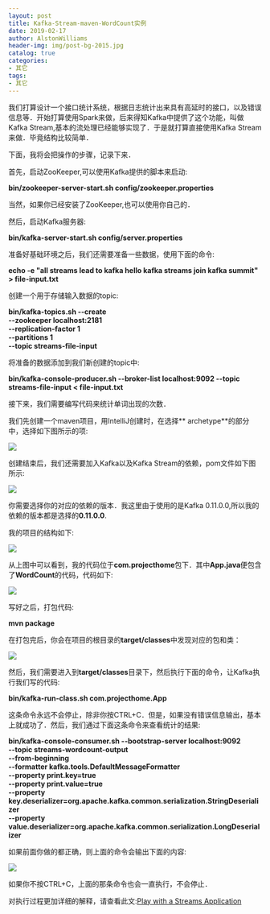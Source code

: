 ```yaml
---
layout: post
title: Kafka-Stream-maven-WordCount实例
date: 2019-02-17
author: AlstonWilliams
header-img: img/post-bg-2015.jpg
catalog: true
categories:
- 其它
tags:
- 其它
---
```

我们打算设计一个接口统计系统，根据日志统计出来具有高延时的接口，以及错误信息等．开始打算使用Spark来做，后来得知Kafka中提供了这个功能，叫做Kafka Stream,基本的流处理已经能够实现了．于是就打算直接使用Kafka Stream来做．毕竟结构比较简单．

下面，我将会把操作的步骤，记录下来．

首先，启动ZooKeeper,可以使用Kafka提供的脚本来启动:

**bin/zookeeper-server-start.sh config/zookeeper.properties**

当然，如果你已经安装了ZooKeeper,也可以使用你自己的．

然后，启动Kafka服务器:

**bin/kafka-server-start.sh config/server.properties**

准备好基础环境之后，我们还需要准备一些数据，使用下面的命令:

**echo -e "all streams lead to kafka
hello kafka streams
join kafka summit" > file-input.txt**

创建一个用于存储输入数据的topic:

**bin/kafka-topics.sh --create \
    --zookeeper localhost:2181 \
    --replication-factor 1 \
    --partitions 1 \
    --topic streams-file-input**
    
将准备的数据添加到我们新创建的topic中:

**bin/kafka-console-producer.sh --broker-list localhost:9092 --topic streams-file-input < file-input.txt**

接下来，我们需要编写代码来统计单词出现的次数．

我们先创建一个maven项目，用IntelliJ创建时，在选择** archetype**的部分中，选择如下图所示的项:


![](http://upload-images.jianshu.io/upload_images/4108852-2cd2bfb0d2adfef4.png?imageMogr2/auto-orient/strip%7CimageView2/2/w/1240)


创建结束后，我们还需要加入Kafka以及Kafka Stream的依赖，pom文件如下图所示:


![](http://upload-images.jianshu.io/upload_images/4108852-500328158303048b.png?imageMogr2/auto-orient/strip%7CimageView2/2/w/1240)


你需要选择你的对应的依赖的版本．我这里由于使用的是Kafka 0.11.0.0,所以我的依赖的版本都是选择的**0.11.0.0**.

我的项目的结构如下:


![](http://upload-images.jianshu.io/upload_images/4108852-021955e2387c15b6.png?imageMogr2/auto-orient/strip%7CimageView2/2/w/1240)


从上图中可以看到，我的代码位于**com.projecthome**包下．其中**App.java**便包含了**WordCount**的代码，代码如下:


![](http://upload-images.jianshu.io/upload_images/4108852-6d5219f972f14469.png?imageMogr2/auto-orient/strip%7CimageView2/2/w/1240)


写好之后，打包代码:

**mvn package**

在打包完后，你会在项目的根目录的**target/classes**中发现对应的包和类：


![](http://upload-images.jianshu.io/upload_images/4108852-5b6012cca2cb5607.png?imageMogr2/auto-orient/strip%7CimageView2/2/w/1240)


然后，我们需要进入到**target/classes**目录下，然后执行下面的命令，让Kafka执行我们写的代码:

**bin/kafka-run-class.sh com.projecthome.App**

这条命令永远不会停止，除非你按CTRL+C．但是，如果没有错误信息输出，基本上就成功了．然后，我们通过下面这条命令来查看统计的结果:

**bin/kafka-console-consumer.sh --bootstrap-server localhost:9092 \
    --topic streams-wordcount-output \
    --from-beginning \
    --formatter kafka.tools.DefaultMessageFormatter \
    --property print.key=true \
    --property print.value=true \
    --property key.deserializer=org.apache.kafka.common.serialization.StringDeserializer \
    --property value.deserializer=org.apache.kafka.common.serialization.LongDeserializer**
    
如果前面你做的都正确，则上面的命令会输出下面的内容:


![](http://upload-images.jianshu.io/upload_images/4108852-d69f9afa8c70174f.png?imageMogr2/auto-orient/strip%7CimageView2/2/w/1240)


如果你不按CTRL+C，上面的那条命令也会一直执行，不会停止．

对执行过程更加详细的解释，请查看此文:[Play with a Streams Application](https://kafka.apache.org/0110/documentation/streams/quickstart)
